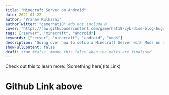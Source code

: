 ```yaml
---
title: "Minecraft Server on Android"
date: 2021-01-22
author: "Pranav Kulkarni"
authorTwitter: "gamerhat18" #do not include @
cover: "https://raw.githubusercontent.com/gamerhat18/cybrdise-blog-hugo/master/content/posts/thumbnails/android-debloat.png"
tags: ["server", "minecraft", "android"]
keywords: ["server", "minecraft", "android", "mods"]
description: "Going over how to setup a Minecraft Server with Mods on an Android Phone."
showFullContent: false
draft: true #false  #make this false when the edits are finalised
---
```


Check out this to learn more: [Something here](Its Link) 
# Github Link above
